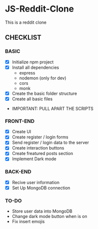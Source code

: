 # JS-Reddit-Clone
This is a reddit clone

## CHECKLIST
### BASIC
- [x] Initialize npm project
- [x] Install all dependencies
    - express
    - nodemon (only for dev)
    - cors
    - monk
- [x] Create the basic folder structure
- [x] Create all basic files
- IMPORTANT: PULL APART THE SCRIPTS

### FRONT-END
- [x] Create UI
- [x] Create register / login forms
- [x] Send register / login data to the server
- [x] Create interaction buttons
- [x] Create freatured posts section
- [x] Implement Dark mode

### BACK-END
- [x] Recive user information
- [x] Set Up MongoDB connection

### TO-DO
- Store user data into MongoDB
- Change dark mode button when is on
- Fix insert emojis
